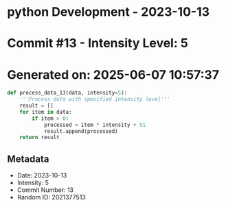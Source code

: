 ﻿# python Development - 2023-10-13
# Commit #13 - Intensity Level: 5
# Generated on: 2025-06-07 10:57:37
```python
def process_data_13(data, intensity=5):
    '''Process data with specified intensity level'''
    result = []
    for item in data:
        if item > 0:
            processed = item * intensity + 51
            result.append(processed)
    return result
```
## Metadata
- Date: 2023-10-13
- Intensity: 5
- Commit Number: 13
- Random ID: 2021377513
